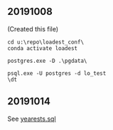 ## 20191008

(Created this file)

```shell
cd u:\repo\loadest_conf\
conda activate loadest

postgres.exe -D .\pgdata\

psql.exe -U postgres -d lo_test
\dt

```

## 20191014

See [yearests.sql](yearests.sql)

